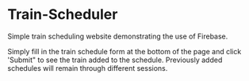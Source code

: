 # Train-Scheduler

Simple train scheduling website demonstrating the use of Firebase.

Simply fill in the train schedule form at the bottom of the page and click 'Submit" to see the train added to the schedule.  Previously added schedules will remain through different sessions.